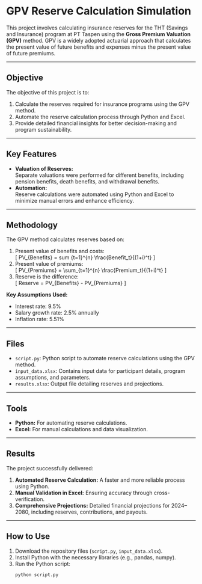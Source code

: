 # GPV Reserve Calculation Simulation  

This project involves calculating insurance reserves for the THT (Savings and Insurance) program at PT Taspen using the **Gross Premium Valuation (GPV)** method. GPV is a widely adopted actuarial approach that calculates the present value of future benefits and expenses minus the present value of future premiums.

---

## **Objective**
The objective of this project is to:  
1. Calculate the reserves required for insurance programs using the GPV method.  
2. Automate the reserve calculation process through Python and Excel.  
3. Provide detailed financial insights for better decision-making and program sustainability.

---

## **Key Features**
- **Valuation of Reserves:**  
  Separate valuations were performed for different benefits, including pension benefits, death benefits, and withdrawal benefits.  
- **Automation:**  
  Reserve calculations were automated using Python and Excel to minimize manual errors and enhance efficiency.  

---

## **Methodology**
The GPV method calculates reserves based on:  
1. Present value of benefits and costs:  
   [
   PV_{Benefits} = sum {t=1}^{n} \frac{Benefit_t}{(1+i)^t}
   ]
2. Present value of premiums:  
   \[
   PV_{Premiums} = \sum_{t=1}^{n} \frac{Premium_t}{(1+i)^t}
   \]
3. Reserve is the difference:  
   \[
   Reserve = PV_{Benefits} - PV_{Premiums}
   \]

**Key Assumptions Used:**  
- Interest rate: 9.5%  
- Salary growth rate: 2.5% annually  
- Inflation rate: 5.51%  

---

## **Files**
- `script.py`: Python script to automate reserve calculations using the GPV method.  
- `input_data.xlsx`: Contains input data for participant details, program assumptions, and parameters.  
- `results.xlsx`: Output file detailing reserves and projections.

---

## **Tools**
- **Python:** For automating reserve calculations.  
- **Excel:** For manual calculations and data visualization.

---

## **Results**
The project successfully delivered:  
1. **Automated Reserve Calculation:** A faster and more reliable process using Python.  
2. **Manual Validation in Excel:** Ensuring accuracy through cross-verification.  
3. **Comprehensive Projections:** Detailed financial projections for 2024–2080, including reserves, contributions, and payouts.

---

## **How to Use**
1. Download the repository files (`script.py`, `input_data.xlsx`).  
2. Install Python with the necessary libraries (e.g., pandas, numpy).  
3. Run the Python script:  
   ```bash
   python script.py
